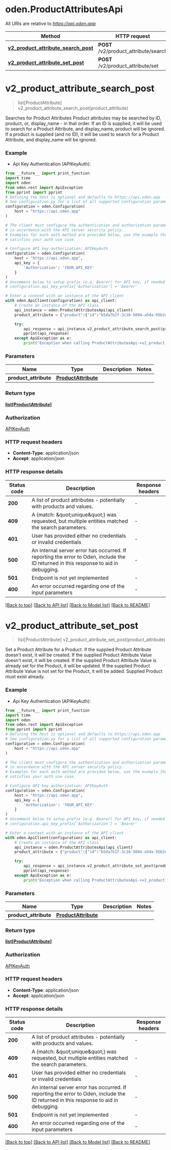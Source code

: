 # oden.ProductAttributesApi

All URIs are relative to *https://api.oden.app*

Method | HTTP request | Description
------------- | ------------- | -------------
[**v2_product_attribute_search_post**](ProductAttributesApi.md#v2_product_attribute_search_post) | **POST** /v2/product_attribute/search | 
[**v2_product_attribute_set_post**](ProductAttributesApi.md#v2_product_attribute_set_post) | **POST** /v2/product_attribute/set | 


# **v2_product_attribute_search_post**
> list[ProductAttribute] v2_product_attribute_search_post(product_attribute)



Searches for Product Attributes  Product attributes may be searched by ID, product, or, display_name - in that order.  If an ID is supplied, it will be used to search for a Product Attribute, and display_name, product will be ignored.  If a product is supplied (and no ID), it will be used to search for a Product Attribute, and display_name will be ignored. 

### Example

* Api Key Authentication (APIKeyAuth):
```python
from __future__ import print_function
import time
import oden
from oden.rest import ApiException
from pprint import pprint
# Defining the host is optional and defaults to https://api.oden.app
# See configuration.py for a list of all supported configuration parameters.
configuration = oden.Configuration(
    host = "https://api.oden.app"
)

# The client must configure the authentication and authorization parameters
# in accordance with the API server security policy.
# Examples for each auth method are provided below, use the example that
# satisfies your auth use case.

# Configure API key authorization: APIKeyAuth
configuration = oden.Configuration(
    host = "https://api.oden.app",
    api_key = {
        'Authorization': 'YOUR_API_KEY'
    }
)
# Uncomment below to setup prefix (e.g. Bearer) for API key, if needed
# configuration.api_key_prefix['Authorization'] = 'Bearer'

# Enter a context with an instance of the API client
with oden.ApiClient(configuration) as api_client:
    # Create an instance of the API class
    api_instance = oden.ProductAttributesApi(api_client)
    product_attribute = {"product":{"id":"b5da7b1f-3c16-5084-a5da-95b2eba5a4db"}} # ProductAttribute | 

    try:
        api_response = api_instance.v2_product_attribute_search_post(product_attribute)
        pprint(api_response)
    except ApiException as e:
        print("Exception when calling ProductAttributesApi->v2_product_attribute_search_post: %s\n" % e)
```

### Parameters

Name | Type | Description  | Notes
------------- | ------------- | ------------- | -------------
 **product_attribute** | [**ProductAttribute**](ProductAttribute.md)|  | 

### Return type

[**list[ProductAttribute]**](ProductAttribute.md)

### Authorization

[APIKeyAuth](../README.md#APIKeyAuth)

### HTTP request headers

 - **Content-Type**: application/json
 - **Accept**: application/json

### HTTP response details
| Status code | Description | Response headers |
|-------------|-------------|------------------|
**200** | A list of product attributes - potentially with products and values. |  -  |
**409** | A {match: \&quot;unique\&quot;} was requested, but multiple entities matched the search parameters.  |  -  |
**401** | User has provided either no credentials or invalid credentials |  -  |
**500** | An internal server error has occurred. If reporting the error to Oden, include the ID returned in this response to aid in debugging.  |  -  |
**501** | Endpoint is not yet implemented |  -  |
**400** | An error occurred regarding one of the input parameters |  -  |

[[Back to top]](#) [[Back to API list]](../README.md#documentation-for-api-endpoints) [[Back to Model list]](../README.md#documentation-for-models) [[Back to README]](../README.md)

# **v2_product_attribute_set_post**
> list[ProductAttribute] v2_product_attribute_set_post(product_attribute)



Set a Product Attribute for a Product.  If the supplied Product Attribute doesn't exist, it will be created.  If the supplied Product Attribute Value doesn't exist, it will be created.  If the supplied Product Attribute Value is already set for the Product, it will be updated.  If the supplied Product Attribute Value is not set for the Product, it will be added.  Supplied Product must exist already. 

### Example

* Api Key Authentication (APIKeyAuth):
```python
from __future__ import print_function
import time
import oden
from oden.rest import ApiException
from pprint import pprint
# Defining the host is optional and defaults to https://api.oden.app
# See configuration.py for a list of all supported configuration parameters.
configuration = oden.Configuration(
    host = "https://api.oden.app"
)

# The client must configure the authentication and authorization parameters
# in accordance with the API server security policy.
# Examples for each auth method are provided below, use the example that
# satisfies your auth use case.

# Configure API key authorization: APIKeyAuth
configuration = oden.Configuration(
    host = "https://api.oden.app",
    api_key = {
        'Authorization': 'YOUR_API_KEY'
    }
)
# Uncomment below to setup prefix (e.g. Bearer) for API key, if needed
# configuration.api_key_prefix['Authorization'] = 'Bearer'

# Enter a context with an instance of the API client
with oden.ApiClient(configuration) as api_client:
    # Create an instance of the API class
    api_instance = oden.ProductAttributesApi(api_client)
    product_attribute = {"product":{"id":"b5da7b1f-3c16-5084-a5da-95b2eba5a4db"},"display_name":"Cable Color","name":"cable_color","value":"Red"} # ProductAttribute | 

    try:
        api_response = api_instance.v2_product_attribute_set_post(product_attribute)
        pprint(api_response)
    except ApiException as e:
        print("Exception when calling ProductAttributesApi->v2_product_attribute_set_post: %s\n" % e)
```

### Parameters

Name | Type | Description  | Notes
------------- | ------------- | ------------- | -------------
 **product_attribute** | [**ProductAttribute**](ProductAttribute.md)|  | 

### Return type

[**list[ProductAttribute]**](ProductAttribute.md)

### Authorization

[APIKeyAuth](../README.md#APIKeyAuth)

### HTTP request headers

 - **Content-Type**: application/json
 - **Accept**: application/json

### HTTP response details
| Status code | Description | Response headers |
|-------------|-------------|------------------|
**200** | A list of product attributes - potentially with products and values. |  -  |
**409** | A {match: \&quot;unique\&quot;} was requested, but multiple entities matched the search parameters.  |  -  |
**401** | User has provided either no credentials or invalid credentials |  -  |
**500** | An internal server error has occurred. If reporting the error to Oden, include the ID returned in this response to aid in debugging.  |  -  |
**501** | Endpoint is not yet implemented |  -  |
**400** | An error occurred regarding one of the input parameters |  -  |

[[Back to top]](#) [[Back to API list]](../README.md#documentation-for-api-endpoints) [[Back to Model list]](../README.md#documentation-for-models) [[Back to README]](../README.md)

